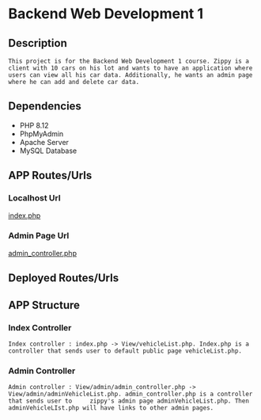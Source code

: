 # Backend Web Development 1

## Description

`This project is for the Backend Web Development 1 course. Zippy is a client with 10 cars on his lot and wants to have an application where users can view all his car data. Additionally, he wants an admin page where he can add and delete car data.`

## Dependencies

- PHP 8.12
- PhpMyAdmin
- Apache Server
- MySQL Database

## APP Routes/Urls

### Localhost Url

[index.php](http://localhost/zippy-used-autos/index.php)

### Admin Page Url

[admin_controller.php](http://localhost/zippy-used-autos/View/admin/admin_controller.php)

## Deployed Routes/Urls

## APP Structure

### Index Controller

`Index controller : index.php -> View/vehicleList.php. Index.php is a controller that sends user to default public page vehicleList.php.`

### Admin Controller

`Admin controller : View/admin/admin_controller.php -> View/admin/adminVehicleList.php. admin_controller.php is a controller that sends user to     zippy's admin page adminVehicleList.php. Then adminVehicleLIst.php will have links to other admin pages.`
